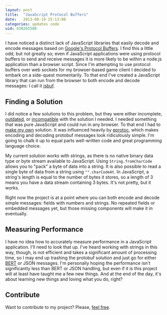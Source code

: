 ```yaml
---
layout: post
title:  "JavaScript Protocol Buffers"
date:   2013-08-19 15:13:00
categories: updates code
uid: 430265580
---
```


I have noticed a distinct lack of JavaScript libraries that easily decode and
encode messages based on [Google's Protocol Buffers][protobuf]. I find this a
little odd, but not greatly so; even if JavaScript applications were using
protocol buffers to send and receive messages it is more likely to be within a
node.js application than a browser script. Since I'm attempting to use protocol
buffers over web sockets for my browser-based game client I decided to embark on
a side-quest momentarily. To that end I've created a JavaScript library that can
run from the browser to both encode and decode messages: I call it
[jsbuf][jsbuf].

## Finding a Solution

I did notice a few solutions to this problem, but they were either incomplete,
[outdated][protojs], or [incompatible][protonode] with the solution I needed. I
needed something that was pure JavaScript and could run in any browser. To that
end I had to [make my own][jsbuf] solution. It was influenced heavily by
[eprotoc][eprotoc], which makes encoding and decoding protobuf messages look
ridiculously simple. I'm going to chalk it up to equal parts well-written code
and great programming language choice.

My current solution works with strings, as there is no native binary data type
or byte stream available to JavaScript. Using `String.fromCharCode` allows you
to "pack" a byte of data into a string. It is also possible to read a single
byte of data from a string using `"".charCodeAt`. In JavaScript, a string's
length is equal to the number of bytes it stores, so a length of 3 means you
have a data stream containing 3 bytes. It's not pretty, but it works.

Right now the project is at a point where you can both encode and decode simple
messages: fields with numbers and strings. No repeated fields or embedded
messages yet, but those missing components will make it in eventually.

## Measuring Performance

I have no idea how to accurately measure performance in a JavaScript
application. I'll need to look that up. I've heard working with strings in this
way, though, is not efficient and takes a significant amount of processing time,
so I may end up trashing the protobuf solution and just go for either
[BERT][bert] or JSON messages. I'm personally hoping the performance isn't
significantly less than BERT or JSON handling, but even if it is this project
will at least have taught me a few new things. And at the end of the day, it's
about learning new things and loving what you do, right?

## Contribute

Want to contribute to my project? Please, [feel free][jsbuf].

[protobuf]: https://developers.google.com/protocol-buffers/
[jsbuf]: https://github.com/kolorahl/jsbuf
[protojs]: https://code.google.com/p/protobuf-js/
[protonode]: https://code.google.com/p/protobuf-for-node/
[eprotoc]: https://github.com/jeremyong/eprotoc
[bert]: http://bert-rpc.org/
